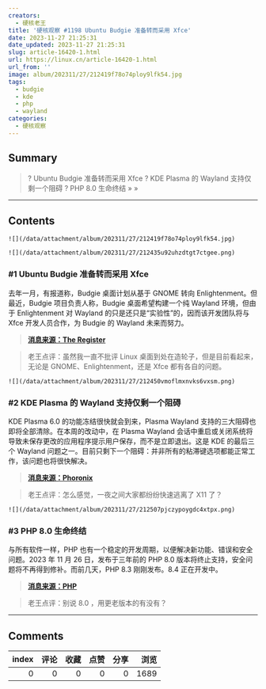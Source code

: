 ```yaml
---
creators:
  - 硬核老王
title: '硬核观察 #1198 Ubuntu Budgie 准备转而采用 Xfce'
date: 2023-11-27 21:25:31
date_updated: 2023-11-27 21:25:31
slug: article-16420-1.html
url: https://linux.cn/article-16420-1.html
url_from: ''
image: album/202311/27/212419f78o74ploy9lfk54.jpg
tags:
  - budgie
  - kde
  - php
  - wayland
categories:
  - 硬核观察
---
```


## Summary

> ? Ubuntu Budgie 准备转而采用 Xfce
> ? KDE Plasma 的 Wayland 支持仅剩一个阻碍
> ? PHP 8.0 生命终结
> » 
> »

***

<!-- more -->

## Contents

`![](/data/attachment/album/202311/27/212419f78o74ploy9lfk54.jpg)`

`![](/data/attachment/album/202311/27/212435u92uhzdtgt7ctgee.png)`

### #1 Ubuntu Budgie 准备转而采用 Xfce

去年一月，有报道称，Budgie 桌面计划从基于 GNOME 转向 Enlightenment。但最近，Budgie 项目负责人称，Budgie 桌面希望构建一个纯 Wayland 环境，但由于 Enlightenment 对 Wayland 的只是还只是“实验性”的，因而该开发团队将与 Xfce 开发人员合作，为 Budgie 的 Wayland 未来而努力。

> 
> **[消息来源：The Register](https://www.theregister.com/2023/11/20/budgie_switches_wayland_approach/)**
> 
> 
> 

> 
> 老王点评：虽然我一直不批评 Linux 桌面到处在造轮子，但是目前看起来，无论是 GNOME、Enlightenment，还是 Xfce 都有各自的问题。
> 
> 
> 

`![](/data/attachment/album/202311/27/212450vmoflmxnvks6vxsm.png)`

### #2 KDE Plasma 的 Wayland 支持仅剩一个阻碍

KDE Plasma 6.0 的功能冻结很快就会到来，Plasma Wayland 支持的三大阻碍也即将全部清除。在本周的改动中，在 Plasma Wayland 会话中重启或关闭系统将导致未保存更改的应用程序提示用户保存，而不是立即退出。这是 KDE 的最后三个 Wayland 问题之一。目前只剩下一个阻碍：并非所有的粘滞键选项都能正常工作，该问题也将很快解决。

> 
> **[消息来源：Phoronix](https://www.phoronix.com/news/KDE-One-Wayland-Showstopper)**
> 
> 
> 

> 
> 老王点评：怎么感觉，一夜之间大家都纷纷快速逃离了 X11 了？
> 
> 
> 

`![](/data/attachment/album/202311/27/212507pjczypoygdc4xtpx.png)`

### #3 PHP 8.0 生命终结

与所有软件一样，PHP 也有一个稳定的开发周期，以便解决新功能、错误和安全问题。2023 年 11 月 26 日，发布于三年前的 PHP 8.0 版本将终止支持，安全问题将不再得到修补。而前几天，PHP 8.3 刚刚发布。8.4 正在开发中。

> 
> **[消息来源：PHP](https://www.php.net/)**
> 
> 
> 

> 
> 老王点评：别说 8.0 ，用更老版本的有没有？
> 
> 
>

***

## Comments


|   index |   评论 |   收藏 |   点赞 |   分享 |   浏览 |
|--------:|-------:|-------:|-------:|-------:|-------:|
|       0 |      0 |      0 |      0 |      0 |   1689 |
